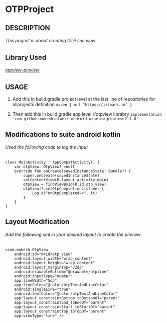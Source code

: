 # OTPProject

## DESCRIPTION

###### This project is about creating OTP line view

## Library Used

###### [otpview-pinview](https://github.com/mukeshsolanki/android-otpview-pinview)

## USAGE

 1. Add this in build.gradle project level at the last line of repositories for allprojects definition
  ```maven { url "https://jitpack.io" }```
  
 2. Then add this in build.gradle app level
  //otpview librabry
    ```implementation 'com.github.mukeshsolanki:android-otpview-pinview:2.1.0' ```

## Modifications to suite android kotlin

###### Used the following code to log the input 

```
class MainActivity : AppCompatActivity() {
    var otpView: OtpView? =null
    override fun onCreate(savedInstanceState: Bundle?) {
        super.onCreate(savedInstanceState)
        setContentView(R.layout.activity_main)
        otpView = findViewById(R.id.otp_view)
        otpView!!.setOtpCompletionListener {
            Log.d("onOtpCompleted=>", it)
        }
    }
}
```


## Layout Modification
###### Add the following xml in your desired layout to create the pinview

    <com.mukesh.OtpView
        android:id="@+id/otp_view"
        android:layout_width="wrap_content"
        android:layout_height="wrap_content"
        android:layout_marginTop="72dp"
        android:drawableBottom="@drawable/otpline"
        android:inputType="number"
        app:lineWidth="5dp"
        app:lineColor="@color/otpTextAndLineColor"
        android:singleLine="true"
        android:textColor="@color/otpTextAndLineColor"
        app:layout_constraintBottom_toBottomOf="parent"
        app:layout_constraintEnd_toEndOf="parent"
        app:layout_constraintStart_toStartOf="parent"
        app:layout_constraintTop_toTopOf="parent"
        app:viewType="line" />
